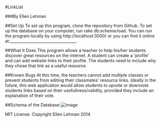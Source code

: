 #LinkList

###By Ellen Lehman

##Set Up
To set up this program, clone the repository from Github.  To set up the database on your computer, run rake db:schema:load. You can run the program locally by using http://localhost:3000/ or you can find it online at:__________________________________.


##What It Does
This program allows a teacher to help his/her students discover great resources on the internet.  A student can create a 'profile' and can add website links to their profile.  The students need to include why they chose that link as a useful resource.

##Known Bugs
At this time, the teachers cannot add multiple classes or prevent students from editing their classmates' resource links.  Ideally in the future, this web application would allow students to upvote or downvote students links based on their usefullness/validity, provided they include an explanation of their vote.

##Schema of the Database
![image](https://cloud.githubusercontent.com/assets/8159813/4024306/1465b6a6-2bc2-11e4-9b43-cda166968adb.png)



MIT License. Copyright Ellen Lehman 2014

